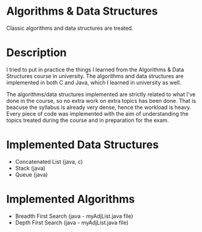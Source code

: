 # Algorithms & Data Structures
Classic algorithms and data structures are treated.

 # Description
 I tried to put in practice the things I learned from the Algorithms & Data Structures course in university.
 The algorithms and data structures are implemented in both C and Java, which I learned in university as well.
 
 The algorithms/data structures implemented are strictly related to what I've done in the course, so no extra 
 work on extra topics has been done. That is beacuse the syllabus is already very dense, hence the workload is heavy.
 Every piece of code was implemented with the aim of understanding the topics treated during the course and in 
 preparation for the exam.
 
 # Implemented Data Structures
 - Concatenated List (java, c)
 - Stack (java)
 - Queue (java)

# Implemented Algorithms
- Breadth First Search (java - myAdjList.java file)
- Depth First Search (java - myAdjList.java file)
